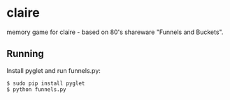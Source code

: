claire
======

memory game for claire - based on 80's shareware "Funnels and Buckets".

Running
-------

Install pyglet and run funnels.py:

    $ sudo pip install pyglet
    $ python funnels.py
